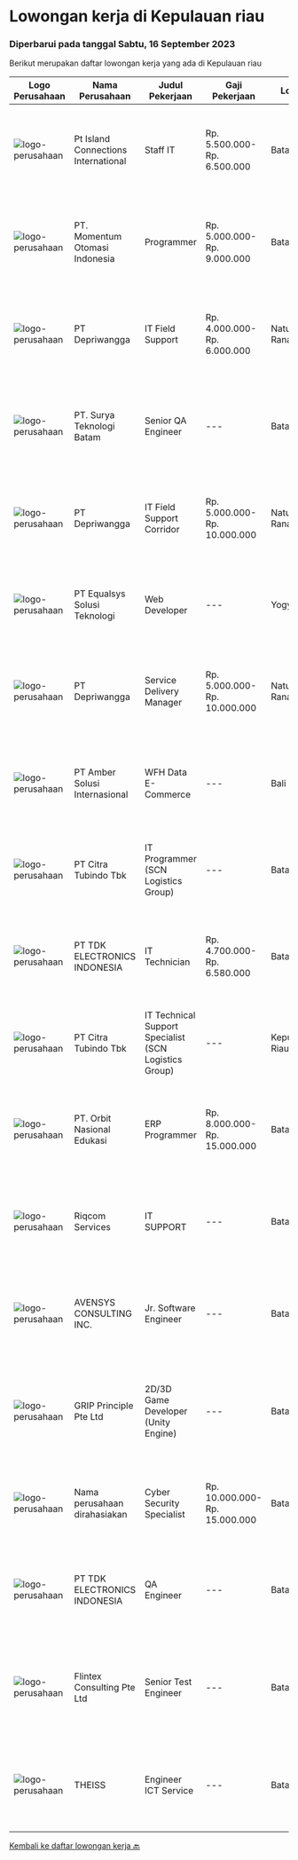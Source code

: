 
  # Lowongan kerja di Kepulauan riau

  ### Diperbarui pada tanggal Sabtu, 16 September 2023

  Berikut merupakan daftar lowongan kerja yang ada di Kepulauan riau

  |Logo Perusahaan | Nama Perusahaan | Judul Pekerjaan | Gaji Pekerjaan | Lokasi | Deskripsi | Tanggal diunggah | Pranala |
  | -------------- | --------------- | --------------- | --------- | --------- | -------------- | ------- | ----------- |
  |![logo-perusahaan](https://image-service-cdn.seek.com.au/a8e8c8d9d346d1af8ec2b90884b571978c5fa03a/ee4dce1061f3f616224767ad58cb2fc751b8d2dc)|Pt Island Connections International|Staff IT|Rp. 5.500.000-Rp. 6.500.000|Batam|Menyiapkan dan memasang komputer baik perangkat keras, lunak dan sistem penunjangnya di kantor Batam dan di Telunas Resorts Merencanakan dan...|Jumat, 15 September 2023|https://www.jobstreet.co.id/id/job/staff-it-4470674?token=0~31832b1c-4f11-4f20-a283-b329cf09bf35&sectionRank=1&jobId=jobstreet-id-job-4470674|
|![logo-perusahaan](https://image-service-cdn.seek.com.au/23b37f7cc6597639bc8e9a4332e0c7fefc2c7f6d/ee4dce1061f3f616224767ad58cb2fc751b8d2dc)|PT. Momentum Otomasi Indonesia|Programmer|Rp. 5.000.000-Rp. 9.000.000|Batam|Have experience min 1years (Fresh Graduated Welcome). Good knowledge in system integration. Having knowledge about SQL. Good communication skill....|Senin, 11 September 2023|https://www.jobstreet.co.id/id/job/programmer-4466015?token=0~31832b1c-4f11-4f20-a283-b329cf09bf35&sectionRank=2&jobId=jobstreet-id-job-4466015|
|![logo-perusahaan](https://image-service-cdn.seek.com.au/cd028d465136d4f7eebab3cf5630940be7ba259f/ee4dce1061f3f616224767ad58cb2fc751b8d2dc)|PT Depriwangga|IT Field Support|Rp. 4.000.000-Rp. 6.000.000|Natuna Ranai|IT Field Support Pendikan Min SMA/D3 dengan Pengalaman 10 tahun dibidang yang sama memiliki Pengalaman perkerjaan di Lokasi Lepas Pantai Memiliki...|Selasa, 05 September 2023|https://www.jobstreet.co.id/id/job/it-field-support-4459229?token=0~31832b1c-4f11-4f20-a283-b329cf09bf35&sectionRank=3&jobId=jobstreet-id-job-4459229|
|![logo-perusahaan](https://i.ibb.co/sqvTCh9/112815900-stock-vector-no-image-available-icon-flat-vector.webp)|PT. Surya Teknologi Batam|Senior QA Engineer|---|Batam|Responsibilities: Lead and drive the investigations related to customers complaints &amp; correction action Handle multiple projects and lead a team...|Sabtu, 09 September 2023|https://www.jobstreet.co.id/id/job/senior-qa-engineer-4464363?token=0~31832b1c-4f11-4f20-a283-b329cf09bf35&sectionRank=4&jobId=jobstreet-id-job-4464363|
|![logo-perusahaan](https://image-service-cdn.seek.com.au/9b4d0b4a026fa63e44f73de67be8892b8e8aa31f/ee4dce1061f3f616224767ad58cb2fc751b8d2dc)|PT Depriwangga|IT Field Support Corridor|Rp. 5.000.000-Rp. 10.000.000|Natuna Ranai|S1 Teknik Elektro / Teknologi Informasi dengan pengalaman minimal 5 (lima) tahun/ D3 dengan pengalaman minimal tujuh (7) ) tahun / SMA dengan...|Selasa, 05 September 2023|https://www.jobstreet.co.id/id/job/it-field-support-corridor-4459343?token=0~31832b1c-4f11-4f20-a283-b329cf09bf35&sectionRank=5&jobId=jobstreet-id-job-4459343|
|![logo-perusahaan](https://image-service-cdn.seek.com.au/c1409eaf4b49b8bb5e19954b6a939af5d65f80f2/ee4dce1061f3f616224767ad58cb2fc751b8d2dc)|PT Equalsys Solusi Teknologi|Web Developer|---|Yogyakarta|We're looking for experienced web developer to be part of our team. Work on exciting projects for our International customers and internal...|Kamis, 07 September 2023|https://www.jobstreet.co.id/id/job/web-developer-4462695?token=0~31832b1c-4f11-4f20-a283-b329cf09bf35&sectionRank=6&jobId=jobstreet-id-job-4462695|
|![logo-perusahaan](https://image-service-cdn.seek.com.au/cd028d465136d4f7eebab3cf5630940be7ba259f/ee4dce1061f3f616224767ad58cb2fc751b8d2dc)|PT Depriwangga|Service Delivery Manager|Rp. 5.000.000-Rp. 10.000.000|Natuna Ranai|Pendidikan Min S1 dengan pengalaman 5 tahun dibidang yang sama Mempunyai sertifikat ITIL Ver 3 yang masih berlaku Mempunyai jiwa memimpin team...|Selasa, 05 September 2023|https://www.jobstreet.co.id/id/job/service-delivery-manager-4459371?token=0~31832b1c-4f11-4f20-a283-b329cf09bf35&sectionRank=7&jobId=jobstreet-id-job-4459371|
|![logo-perusahaan](https://i.ibb.co/sqvTCh9/112815900-stock-vector-no-image-available-icon-flat-vector.webp)|PT Amber Solusi Internasional|WFH Data E-Commerce|---|Bali|A. Working hour starting 8 PM - 5 AM WIB (starts in evening)B. Not possible for double job, the workload require full timeC. Not for those who still...|Selasa, 05 September 2023|https://www.jobstreet.co.id/id/job/wfh-data-e-commerce-4460149?token=0~31832b1c-4f11-4f20-a283-b329cf09bf35&sectionRank=8&jobId=jobstreet-id-job-4460149|
|![logo-perusahaan](https://image-service-cdn.seek.com.au/ae5d7627751fc9d00747acdff063a786f6d09c5f/ee4dce1061f3f616224767ad58cb2fc751b8d2dc)|PT Citra Tubindo Tbk|IT Programmer (SCN Logistics Group)|---|Batam|Provide technology-based solution to solve any issue in company business process to be automatic and efficient. Placement : SCN Logistics Group...|Selasa, 05 September 2023|https://www.jobstreet.co.id/id/job/it-programmer-scn-logistics-group-4458716?token=0~31832b1c-4f11-4f20-a283-b329cf09bf35&sectionRank=9&jobId=jobstreet-id-job-4458716|
|![logo-perusahaan](https://image-service-cdn.seek.com.au/abf296bd91f8d6875073b1d919f8980bdd50bf3a/ee4dce1061f3f616224767ad58cb2fc751b8d2dc)|PT TDK ELECTRONICS INDONESIA|IT Technician|Rp. 4.700.000-Rp. 6.580.000|Batam|Tasks and responsibilities Ensuring the availability and reliability of Computers, Printers, Scanners and other client facing IT Peripherals.E nsuring...|Rabu, 30 Agustus 2023|https://www.jobstreet.co.id/id/job/it-technician-4452613?token=0~31832b1c-4f11-4f20-a283-b329cf09bf35&sectionRank=10&jobId=jobstreet-id-job-4452613|
|![logo-perusahaan](https://image-service-cdn.seek.com.au/ae5d7627751fc9d00747acdff063a786f6d09c5f/ee4dce1061f3f616224767ad58cb2fc751b8d2dc)|PT Citra Tubindo Tbk|IT Technical Support Specialist (SCN Logistics Group)|---|Kepulauan Riau|JOB DESCRIPTION Ensure the availability &amp; reliability of computers, servers, and other IT peripherals. Perform troubleshooting to diagnose and...|Kamis, 24 Agustus 2023|https://www.jobstreet.co.id/id/job/it-technical-support-specialist-scn-logistics-group-4447380?token=0~31832b1c-4f11-4f20-a283-b329cf09bf35&sectionRank=11&jobId=jobstreet-id-job-4447380|
|![logo-perusahaan](https://image-service-cdn.seek.com.au/0dc2c58a6ed3f73f042267378404398e46ea8a5b/ee4dce1061f3f616224767ad58cb2fc751b8d2dc)|PT. Orbit Nasional Edukasi|ERP Programmer|Rp. 8.000.000-Rp. 15.000.000|Batam|Have 2 years experience in SAP ABAP/4 Programming with SAP development tools Familiar with dialog programming, smart/adobe forms, SAP Script, user...|Senin, 28 Agustus 2023|https://www.jobstreet.co.id/id/job/erp-programmer-4450775?token=0~31832b1c-4f11-4f20-a283-b329cf09bf35&sectionRank=12&jobId=jobstreet-id-job-4450775|
|![logo-perusahaan](https://i.ibb.co/sqvTCh9/112815900-stock-vector-no-image-available-icon-flat-vector.webp)|Riqcom Services|IT SUPPORT|---|Batam|IT SUPPORTKualifikasi &amp; Tugas :- Memiliki pengetahuan dalam operasional IT dan peran sysadmin pada server.- Memiliki pengalaman dalam konfigurasi...|Rabu, 23 Agustus 2023|https://www.jobstreet.co.id/id/job/it-support-4441318?token=0~31832b1c-4f11-4f20-a283-b329cf09bf35&sectionRank=13&jobId=jobstreet-id-job-4441318|
|![logo-perusahaan](https://image-service-cdn.seek.com.au/f656f290e20fed57337f6f3a5dababdccb78476f/ee4dce1061f3f616224767ad58cb2fc751b8d2dc)|AVENSYS CONSULTING INC.|Jr. Software Engineer|---|Batam|Avensys is a reputed global IT professional services company headquartered in Singapore. Our service spectrum includes enterprise solution consulting,...|Jumat, 25 Agustus 2023|https://www.jobstreet.co.id/id/job/jr.-software-engineer-13195592/origin/ph?token=0~31832b1c-4f11-4f20-a283-b329cf09bf35&sectionRank=14&jobId=jobstreet-ph-job-13195592|
|![logo-perusahaan](https://image-service-cdn.seek.com.au/8c51cf5dbd86347d252e50eeeb10453b339c5fb7/ee4dce1061f3f616224767ad58cb2fc751b8d2dc)|GRIP Principle Pte Ltd|2D/3D Game Developer (Unity Engine)|---|Batam|THE OPPORTUNITYLooking for a developer to build Mobile RPG (Role-Playing Games) using the Unity framework. Your primary responsibilities will be to...|Sabtu, 26 Agustus 2023|https://www.jobstreet.co.id/id/job/2d-3d-game-developer-unity-engine-4449208?token=0~31832b1c-4f11-4f20-a283-b329cf09bf35&sectionRank=15&jobId=jobstreet-id-job-4449208|
|![logo-perusahaan](https://i.ibb.co/sqvTCh9/112815900-stock-vector-no-image-available-icon-flat-vector.webp)|Nama perusahaan dirahasiakan|Cyber Security Specialist|Rp. 10.000.000-Rp. 15.000.000|Batam|We are seeking a highly skilled and motivated Cyber Security Specialist to join our team. As a Cyber Security Specialist, you will be responsible for...|Rabu, 23 Agustus 2023|https://www.jobstreet.co.id/id/job/cyber-security-specialist-4445814?token=0~31832b1c-4f11-4f20-a283-b329cf09bf35&sectionRank=16&jobId=jobstreet-id-job-4445814|
|![logo-perusahaan](https://image-service-cdn.seek.com.au/9771cfaac82b9563359fa081b8ef58d323943c07/ee4dce1061f3f616224767ad58cb2fc751b8d2dc)|PT TDK ELECTRONICS INDONESIA|QA Engineer|---|Batam|Tasks and responsibilities To manage, Supervise and support in-process and final inspection of related products.  Outgoing defective report...|Rabu, 23 Agustus 2023|https://www.jobstreet.co.id/id/job/qa-engineer-4446168?token=0~31832b1c-4f11-4f20-a283-b329cf09bf35&sectionRank=17&jobId=jobstreet-id-job-4446168|
|![logo-perusahaan](https://i.ibb.co/sqvTCh9/112815900-stock-vector-no-image-available-icon-flat-vector.webp)|Flintex Consulting Pte Ltd|Senior Test Engineer|---|Batam|POSITION SUMMARY:Responsible for working in a group environment in coordination with engineering and manufacturing teams to support new products test...|Rabu, 30 Agustus 2023|https://www.jobstreet.co.id/id/job/senior-test-engineer-1036821914?token=0~31832b1c-4f11-4f20-a283-b329cf09bf35&sectionRank=18&jobId=jobstreet-id-job-1036821914|
|![logo-perusahaan](https://i.ibb.co/sqvTCh9/112815900-stock-vector-no-image-available-icon-flat-vector.webp)|THEISS|Engineer ICT Service|---|Batam|About usWith a global business, we offer diverse and rewarding careers. We are committed to Thiess being a company and a culture where great people...|Rabu, 23 Agustus 2023|https://www.jobstreet.co.id/id/job/engineer-ict-service-1036758853?token=0~31832b1c-4f11-4f20-a283-b329cf09bf35&sectionRank=19&jobId=jobstreet-id-job-1036758853|


  [Kembali ke daftar lowongan kerja 🔙](../README.md#daftar-lowongan-kerja)
  